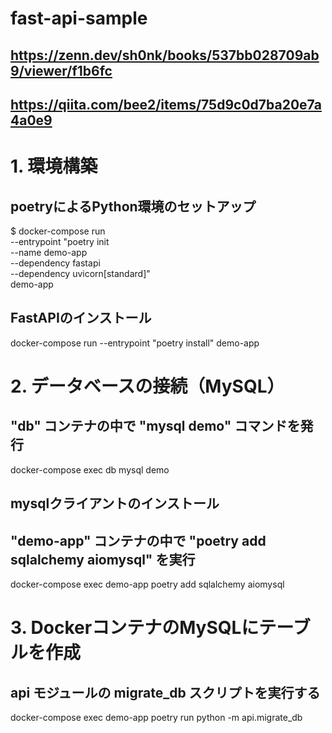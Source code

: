 # fast-api-sample
## https://zenn.dev/sh0nk/books/537bb028709ab9/viewer/f1b6fc
## https://qiita.com/bee2/items/75d9c0d7ba20e7a4a0e9


# 1. 環境構築
## poetryによるPython環境のセットアップ
$ docker-compose run \
  --entrypoint "poetry init \
    --name demo-app \
    --dependency fastapi \
    --dependency uvicorn[standard]" \
  demo-app

## FastAPIのインストール
docker-compose run --entrypoint "poetry install" demo-app


# 2. データベースの接続（MySQL）
## "db" コンテナの中で "mysql demo" コマンドを発行
docker-compose exec db mysql demo

## mysqlクライアントのインストール
## "demo-app" コンテナの中で "poetry add sqlalchemy aiomysql" を実行
docker-compose exec demo-app poetry add sqlalchemy aiomysql


# 3. DockerコンテナのMySQLにテーブルを作成
## api モジュールの migrate_db スクリプトを実行する
docker-compose exec demo-app poetry run python -m api.migrate_db
